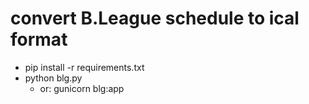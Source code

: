 # convert B.League schedule to ical format

- pip install -r requirements.txt
- python blg.py
  - or: gunicorn blg:app
